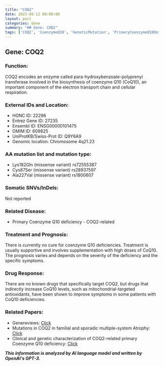 ```yaml
---
title: "COQ2"
date: 2023-05-12 00:00:00
layout: post
categories: Gene
summary: "## Gene: COQ2"
tags: ['COQ2', 'CoenzymeQ10', 'GeneticMutation', 'PrimaryCoenzymeQ10Deficiency', 'MitochondrialDisorders', 'Treatment', 'Prognosis', 'GeneticInformationAnalysis']
---
```


## Gene: COQ2

### Function:
COQ2 encodes an enzyme called para-hydroxybenzoate-polyprenyl transferase involved in the biosynthesis of coenzyme Q10 (CoQ10), an important component of the electron transport chain and cellular respiration.

### External IDs and Location:
- HGNC ID: 22296
- Entrez Gene ID: 27235
- Ensembl ID: ENSG00000101475
- OMIM ID: 609825
- UniProtKB/Swiss-Prot ID: Q9Y6A9
- Genomic location: Chromosome 4q21.23

### AA mutation list and mutation type:
- Lys182Gln (missense variant) rs72555387
- Cys87Ser (missense variant) rs28937597
- Ala227Val (missense variant) rs1800607

### Somatic SNVs/InDels:
Not reported

### Related Disease:
- Primary Coenzyme Q10 deficiency - COQ2-related

### Treatment and Prognosis:
There is currently no cure for coenzyme Q10 deficiencies. Treatment is usually supportive and involves supplementation with high doses of CoQ10. The prognosis varies and depends on the severity of the deficiency and the specific symptoms.

### Drug Response:
There are no known drugs that specifically target COQ2, but drugs that indirectly increase CoQ10 levels, such as mitochondrial-targeted antioxidants, have been shown to improve symptoms in some patients with CoQ10 deficiencies.

### Related Papers:
- Genereviews: [Click](https://www.ncbi.nlm.nih.gov/books/NBK1313/)
- Mutations in COQ2 in familial and sporadic multiple-system Atrophy: [Click](https://doi.org/10.1016/j.nbd.2016.08.013)
- Clinical and genetic characterization of COQ2-related primary Coenzyme Q10 deficiency: [Click](https://doi.org/10.1016/j.ymgme.2020.05.015)

**_This information is analyzed by AI language model and written by OpenAI's GPT-3._**